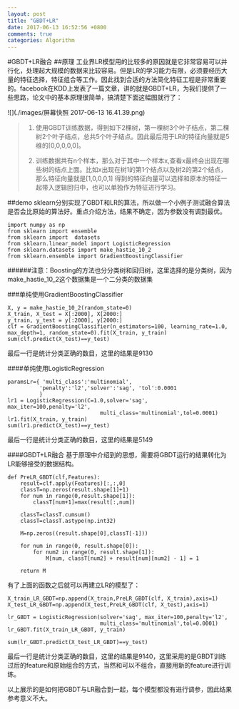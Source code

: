 ```yaml
---
layout: post
title: "GBDT+LR"
date: 2017-06-13 16:52:56 +0800
comments: true
categories: Algorithm
---
```

#GBDT+LR融合
##原理
工业界LR模型用的比较多的原因就是它非常容易可以并行化，处理起大规模的数据来比较容易。但是LR的学习能力有限，必须要经历大量的特征选择，特征组合等工作。因此找到合适的方法简化特征工程是非常重要的。facebook在KDD上发表了一篇文章，讲的就是GBDT+LR，为我们提供了一些思路，论文中的基本原理很简单，搞清楚下面这幅图就行了：

![](./images/屏幕快照 2017-06-13 16.41.39.png)

>1. 使用GBDT训练数据，得到如下2棵树，第一棵树3个叶子结点，第二棵树2个叶子结点，总共5个叶子结点。因此最后用于LR的特征向量就是5维的[0,0,0,0,0]。
>
>2. 训练数据共有n个样本，那么对于其中一个样本x,查看x最终会出现在哪些树的结点上面。比如x出现在树1的第1个结点以及树2的第2个结点，那么特征向量就是[1,0,0,0,1]
>得到的特征向量可以选择和原本的特征一起带入逻辑回归中，也可以单独作为特征进行学习。


##demo
sklearn分别实现了GBDT和LR的算法，所以做一个小例子测试融合算法是否会比原始的算法好。重点介绍方法，结果不确定，因为参数没有调到最优。

```
import numpy as np
from sklearn import ensemble
from sklearn import  datasets
from sklearn.linear_model import LogisticRegression
from sklearn.datasets import make_hastie_10_2
from sklearn.ensemble import GradientBoostingClassifier
```

######注意：Boosting的方法也分分类树和回归树，这里选择的是分类树，因为make\_hastie\_10\_2这个数据集是一个二分类的数据集

###单纯使用GradientBoostingClassifier
```
X, y = make_hastie_10_2(random_state=0)
X_train, X_test = X[:2000], X[2000:]
y_train, y_test = y[:2000], y[2000:]
clf = GradientBoostingClassifier(n_estimators=100, learning_rate=1.0,    max_depth=1, random_state=0).fit(X_train, y_train)
sum(clf.predict(X_test)==y_test)
```
最后一行是统计分类正确的数目，这里的结果是9130

####单纯使用LogisticRegression
```
paramsLr={ 'multi_class':'multinomial',
          'penalty':'l2','solver':'sag', 'tol':0.0001
          }
lr1 = LogisticRegression(C=1.0,solver='sag', max_iter=100,penalty='l2',
                             multi_class='multinomial',tol=0.0001)
lr1.fit(X_train, y_train)
sum(lr1.predict(X_test)==y_test)
```
最后一行是统计分类正确的数目，这里的结果是5149

####GBDT+LR融合
基于原理中介绍到的思想，需要将GBDT运行的结果转化为LR能够接受的数据结构。

```
def PreLR_GBDT(clf,Features):
    result=clf.apply(Features)[:,:,0]
    classT=np.zeros(result.shape[1]+1)
    for num in range(0,result.shape[1]):
        classT[num+1]=max(result[:,num])

    classT=classT.cumsum()
    classT=classT.astype(np.int32)

    M=np.zeros((result.shape[0],classT[-1]))

    for num in range(0, result.shape[0]):
        for num2 in range(0, result.shape[1]):
            M[num, classT[num2] + result[num][num2] - 1] = 1

    return M
```
有了上面的函数之后就可以再建立LR的模型了：

```
X_train_LR_GBDT=np.append(X_train,PreLR_GBDT(clf, X_train),axis=1)
X_test_LR_GBDT=np.append(X_test,PreLR_GBDT(clf, X_test),axis=1)

lr_GBDT = LogisticRegression(solver='sag', max_iter=100,penalty='l2',
                             multi_class='multinomial',tol=0.0001)
lr_GBDT.fit(X_train_LR_GBDT, y_train)

sum(lr_GBDT.predict(X_test_LR_GBDT)==y_test)
```

最后一行是统计分类正确的数目，这里的结果是9140，这里采用的是GBDT训练过后的feature和原始组合的方式，当然和可以不组合，直接用新的feature进行训练。

以上展示的是如何把GBDT与LR融合到一起，每个模型都没有进行调参，因此结果参考意义不大。



